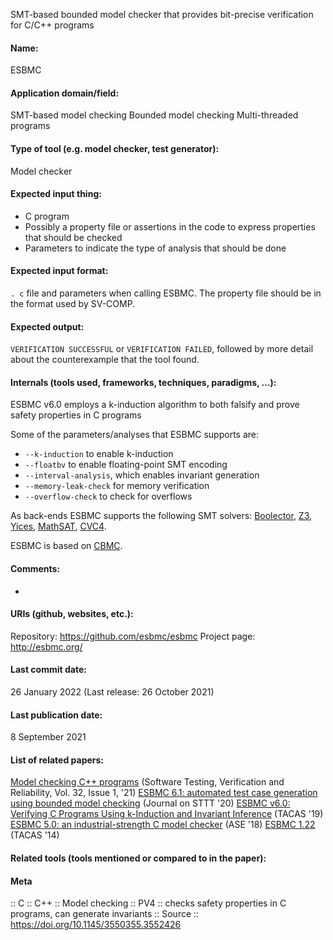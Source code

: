 SMT-based bounded model checker that provides bit-precise verification for C/C++ programs

#### Name:
ESBMC

#### Application domain/field:
SMT-based model checking
Bounded model checking
Multi-threaded programs

#### Type of tool (e.g. model checker, test generator):
Model checker

#### Expected input thing:
- C program
- Possibly a property file or assertions in the code to express properties that should be checked
- Parameters to indicate the type of analysis that should be done

#### Expected input format:
`. c` file and parameters when calling ESBMC.
The property file should be in the format used by SV-COMP.

#### Expected output:
`VERIFICATION SUCCESSFUL` or `VERIFICATION FAILED`, followed by more detail about the counterexample that the tool found.

#### Internals (tools used, frameworks, techniques, paradigms, ...):
ESBMC v6.0 employs a k-induction algorithm to both falsify and prove safety properties in C programs

Some of the parameters/analyses that ESBMC supports are:
- `--k-induction` to enable k-induction
- `--floatbv` to enable floating-point SMT encoding
- `--interval-analysis`, which enables invariant generation
- `--memory-leak-check` for memory verification
- `--overflow-check` to check for overflows

As back-ends ESBMC supports the following SMT solvers: [Boolector](Solvers/SMT/Boolector.md), [Z3](Solvers/SMT/Z3.md), [Yices](Solvers/SMT/Yices.md), [MathSAT](Solvers/SMT/MathSAT.md), [CVC4](Solvers/SMT/CVC4.md).

ESBMC is based on [CBMC](Checkers/CBMC.md).

#### Comments:
-

#### URIs (github, websites, etc.):
Repository: https://github.com/esbmc/esbmc
Project page: http://esbmc.org/

#### Last commit date:
26 January 2022
(Last release: 26 October 2021)

#### Last publication date:
8 September 2021

#### List of related papers:
[Model checking C++ programs](https://doi.org/10.1002/stvr.1793) (Software Testing, Verification and Reliability, Vol. 32, Issue 1, '21)
[ESBMC 6.1: automated test case generation using bounded model checking](https://doi.org/10.1007/s10009-020-00571-2) (Journal on STTT '20)
[ESBMC v6.0: Verifying C Programs Using k-Induction and Invariant Inference](https://doi.org/10.1007/978-3-030-17502-3_15) (TACAS '19)
[ESBMC 5.0: an industrial-strength C model checker](https://doi.org/10.1145/3238147.3240481) (ASE '18)
[ESBMC 1.22](https://doi.org/10.1007/978-3-642-54862-8_31) (TACAS '14)

#### Related tools (tools mentioned or compared to in the paper):

#### Meta
:: C
:: C++
:: Model checking
:: PV4 :: checks safety properties in C programs, can generate invariants
:: Source :: https://doi.org/10.1145/3550355.3552426
